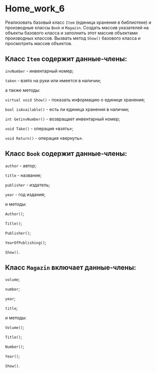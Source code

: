 # Home_work_6
Реализовать базовый класс `Item` (единица хранения в библиотеке) и производные классы `Book` и `Magazin`. 
Создать массив указателей на объекты базового класса и заполнить этот массив объектами производных классов. 
Вызвать метод `Show()` базового класса и просмотреть массив объектов.

Класс `Item` содержит данные-члены:
---

`invNumber` - инвентарный номер;

`taken` - взято на руки или имеется в наличии;

а также методы:

`virtual void Show()` - показать информацию о единице хранения;

`bool isAvailable()` - есть ли единица хранения в наличии;

`int GetinvNumber()` - возвращает инвентарный номер;

`void Take()` - операция «взять»;

`void Return()` - операция «вернуть».

Класс `Book` содержит данные-члены:
---

`author` - автор; 

`title` - название; 

`publisher` - издатель; 

`year` - год издания;

и методы: 

`Author()`;

`Title()`;

`Publisher()`; 

`YearOfPublishing()`; 

`Show()`.

Класс `Magazin` включает данные-члены:
---

`volume`;

`number`;

`year`;

`title`; 

и методы: 

`Volume()`;

`Title()`;

`Number()`;

`Year()`;

`Show()`.
